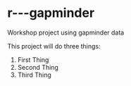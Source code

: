 # r---gapminder
Workshop project using gapminder data

This project will do three things:
1. First Thing
2. Second Thing
3. Third Thing
